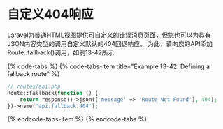 # 自定义404响应

Laravel为普通HTML视图提供可自定义的错误消息页面，但您也可以为具有JSON内容类型的调用自定义默认的404回退响应。 为此，请向您的API添加Route::fallback\(\)调用，如例13-42所示

{% code-tabs %}
{% code-tabs-item title="Example 13-42. Defining a fallback route" %}
```php
// routes/api.php
Route::fallback(function () {
    return response()->json(['message' => 'Route Not Found'], 404);
})->name('api.fallback.404');
```
{% endcode-tabs-item %}
{% endcode-tabs %}

